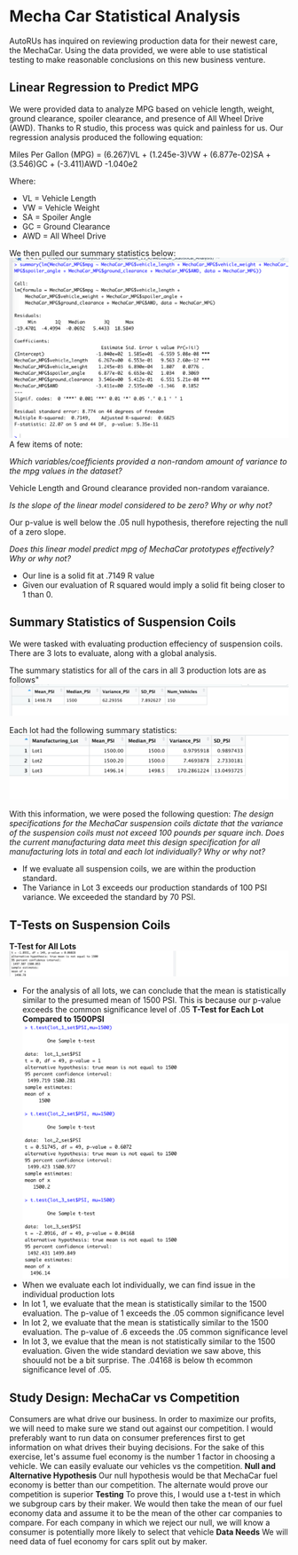 # Mecha Car Statistical Analysis
AutoRUs has inquired on reviewing production data for their newest care, the MechaCar. Using the data provided, we were able to use statistical testing to make reasonable conclusions on this new business venture. 
## Linear Regression to Predict MPG
We were provided data to analyze MPG based on vehicle length, weight, ground clearance, spoiler clearance, and presence of All Wheel Drive (AWD). Thanks to R studio, this process was quick and painless for us. Our regression analysis produced the following equation:

Miles Per Gallon (MPG) = (6.267)VL + (1.245e-3)VW + (6.877e-02)SA + (3.546)GC + (-3.411)AWD -1.040e2

Where:
- VL = Vehicle Length
- VW = Vehicle Weight
- SA = Spoiler Angle
- GC = Ground Clearance
- AWD = All Wheel Drive

We then pulled our summary statistics below:
![Deliverable1](https://github.com/jraguDataGuy/MechaCar_Statistical_Analysis/blob/main/Deliverable%201%20-%20Summary.png)
A few items of note:

_Which variables/coefficients provided a non-random amount of variance to the mpg values in the dataset?_

Vehicle Length and Ground clearance provided non-random varaiance. 

_Is the slope of the linear model considered to be zero? Why or why not?_

Our p-value is well below the .05 null hypothesis, therefore rejecting the null of a zero slope. 

_Does this linear model predict mpg of MechaCar prototypes effectively? Why or why not?_
- Our line is a solid fit at .7149 R value
- Given our evaluation of R squared would imply a solid fit being closer to 1 than 0. 
## Summary Statistics of Suspension Coils
We were tasked with evaluating production effeciency of suspension coils. There are 3 lots to evaluate, along with a global analysis. 

The summary statistics for all of the cars in all 3 production lots are as follows"
![Deliverable 2a](https://github.com/jraguDataGuy/MechaCar_Statistical_Analysis/blob/main/Deliverable%202%20-%20Summary.png)

Each lot had the following summary statistics:
![Deliverable 2b](https://github.com/jraguDataGuy/MechaCar_Statistical_Analysis/blob/main/Deliverable%202%20-%20Lot%20Summary.png)

With this information, we were posed the following question: _The design specifications for the MechaCar suspension coils dictate that the variance of the suspension coils must not exceed 100 pounds per square inch. Does the current manufacturing data meet this design specification for all manufacturing lots in total and each lot individually? Why or why not?_
- If we evaluate all suspension coils, we are within the production standard.
- The Variance in Lot 3 exceeds our production standards of 100 PSI variance. We exceeded the standard by 70 PSI. 

## T-Tests on Suspension Coils
**T-Test for All Lots**
![Deliverable 3](https://github.com/jraguDataGuy/MechaCar_Statistical_Analysis/blob/main/Deliverable%203%20-%20T-Test.png)
- For the analysis of all lots, we can conclude that the mean is statistically similar to the presumed mean of 1500 PSI. This is because our p-value exceeds the common significance level of .05
**T-Test for Each Lot Compared to 1500PSI**
![Deliverable 3](https://github.com/jraguDataGuy/MechaCar_Statistical_Analysis/blob/main/Deliverable%203%20-%20T-Test%20by%20Lot.png)
- When we evaluate each lot individually, we can find issue in the individual production lots
- In lot 1, we evaluate that the mean is statistically similar to the 1500 evaluation. The p-value of 1 exceeds the .05 common significance level
- In lot 2, we evaluate that the mean is statistically similar to the 1500 evaluation. The p-value of .6 exceeds the .05 common significance level
- In lot 3, we evalue that the mean is not statistically similar to the 1500 evaluation. Given the wide standard deviation we saw above, this shouuld not be a bit surprise. The .04168 is below th ecommon significance level of .05. 

## Study Design: MechaCar vs Competition
Consumers are what drive our business. In order to maximize our profits, we will need to make sure we stand out against our competition. I would preferably want to run data on consumer preferences first to get information on what drives their buying decisions. For the sake of this exercise, let's assume fuel economy is the number 1 factor in choosing a vehicle. We can easily evaluate our vehicles vs the competition. 
**Null and Alternative Hypothesis**
Our null hypothesis would be that MechaCar fuel economy is better than our competition. The alternate would prove our competition is superior
**Testing**
To prove this, I would use a t-test in which we subgroup cars by their maker. We would then take the mean of our fuel economy data and assume it to be the mean of the other car companies to compare. For each company in which we reject our null, we will know a consumer is potentially more likely to select that vehicle
**Data Needs**
We will need data of fuel economy for cars split out by maker. 

